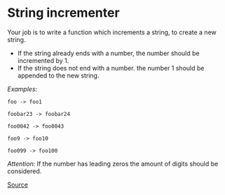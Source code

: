 # String incrementer

Your job is to write a function which increments a string, to create a new string.

-   If the string already ends with a number, the number should be incremented by 1.
-   If the string does not end with a number. the number 1 should be appended to the new string.

*Examples:*

```text
foo -> foo1

foobar23 -> foobar24

foo0042 -> foo0043

foo9 -> foo10

foo099 -> foo100
```

*Attention:* If the number has leading zeros the amount of digits should be considered.

[Source](https://www.codewars.com/kata/54a91a4883a7de5d7800009c/train/python)